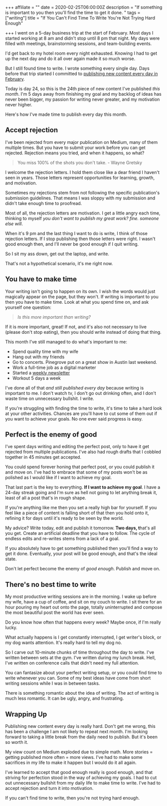 +++
affiliate = ""
date = 2020-02-25T06:00:00Z
description = "If something is important to you then you'll find the time to get it done. "
tags = ["writing"]
title = "If You Can't Find Time To Write You're Not Trying Hard Enough"

+++
I went on a 5-day business trip at the start of February. Most days I started working at 8 am and didn't stop until 8 pm that night. My days were filled with meetings, brainstorming sessions, and team-building events.

I'd get back to my hotel room every night exhausted. Knowing I had to get up the next day and do it all over again made it so much worse.

But I still found time to write. I wrote something every single day. Days before that trip started I committed to [publishing new content every day in February](https://nicklafferty.com/blog/why-im-publishing-new-content-every-day-in-february/).

Today is day 24, so this is the 24th piece of new content I've published _this month_. I'm 5 days away from finishing my goal and my backlog of ideas has never been bigger, my passion for writing never greater, and my motivation never higher.

Here's how I've made time to publish every day this month.

## Accept rejection

I've been rejected from every major publication on Medium, many of them multiple times. But you have to submit your work before you can get rejected. Rejection means you tried, and when it happens, so what?

> You miss 100% of the shots you don't take. - Wayne Gretsky

I welcome the rejection letters. I hold them close like a dear friend I haven't seen in years. Those letters represent opportunities for learning, growth, and motivation.

Sometimes my rejections stem from not following the specific publication's submission guidelines. That means I was sloppy with my submission and didn't take enough time to proofread.

Most of all, the rejection letters are motivation. I get a little angry each time, thinking to myself _you don't want to publish my great work? fine. someone else will_.

When it's 9 pm and the last thing I want to do is write, I think of those rejection letters. If I stop publishing then those letters were right. I wasn't good enough then, and I'll never be good enough if I quit writing.

So I sit my ass down, get out the laptop, and write.

That's not a hypothetical scenario, it's me right now.

## You have to make time

Your writing isn't going to happen on its own. I wish the words would just magically appear on the page, but they won't. If writing is important to you then you have to make time. Look at what you spend time on, and ask yourself one question:

> _Is this more important than writing?_

If it is more important, great! If not, and it's also not necessary to live (please don't stop eating), then you should write instead of doing that thing.

This month I've still managed to do what's important to me:

* Spend quality time with my wife
* Hang out with my friends
* Go to concerts. Pinegrove put on a great show in Austin last weekend.
* Work a full-time job as a digital marketer
* Started a [weekly newsletter](https://1word.email/)
* Workout 5 days a week

I've done all of that _and still published every day_ because writing is important to me. I don't watch tv, I don't go out drinking often, and I don't waste time on unnecessary bullshit. I write.

If you're struggling with finding the time to write, it's time to take a hard look at your other activities. Chances are you'll have to cut some of them out if you want to achieve your goals. No one ever said progress is easy.

## Perfect is the enemy of good

I've spent days writing and editing the perfect post, only to have it get rejected from multiple publications. I've also had rough drafts that I cobbled together in 45 minutes get accepted.

You could spend forever honing that perfect post, or you could publish it and move on. I've had to embrace that some of my posts won't be as polished as I would like if I want to achieve my goal.

That last part is the key to everything. **If I want to achieve my goal**. I have a 24-day streak going and I'm sure as hell not going to let anything break it, least of all a post that's in rough shape.

If you're anything like me then you set a really high bar for yourself. If you feel like a piece of content is falling short of that then you hold onto it, refining it for days until it's ready to be seen by the world.

My advice? Write today, edit and publish it tomorrow. **Two days, t**hat's all you get. Create an artificial deadline that you have to follow. The cycle of endless edits and re-writes stems from a lack of a goal.

If you absolutely have to get something published then you'll find a way to get it done. Eventually, your post will be good enough, and that's the ideal state.

Don't let perfect become the enemy of _good enough_. Publish and move on.

## There's no best time to write

My most productive writing sessions are in the morning. I wake up before my wife, have a cup of coffee, and sit on my couch to write. I sit there for an hour pouring my heart out onto the page, totally uninterrupted and compose the most beautiful post the world has ever seen.

Do you know how often that happens every week? Maybe once, if I'm really lucky.

What actually happens is I get constantly interrupted, I get writer's block, or my dog wants attention. It's really hard to tell my dog no.

So I carve out 10-minute chunks of time throughout the day to write. I've written between sets at the gym. I've written during my lunch break. Hell, I've written on conference calls that didn't need my full attention.

You can fantasize about your perfect writing setup, or you could find time to write whenever you can. Some of my best ideas have come from short writing sessions while I was in between tasks.

There is something romantic about the idea of writing. The act of writing is much less romantic. It can be ugly, angry, and frustrating.

## Wrapping Up

Publishing new content every day is really hard. Don't get me wrong, this has been a challenge I am not likely to repeat next month. I'm looking forward to taking a little break from the daily need to publish. But it's been so worth it.

My view count on Medium exploded due to simple math. More stories = getting published more often = more views. I've had to make some sacrifices in my life to make it happen but I would do it all again.

I've learned to accept that good enough really is good enough, and that striving for perfection stood in the way of achieving my goals. I had to cut out unnecessary bullshit from my daily life to make time to write. I've had to accept rejection and turn it into motivation.

If you can't find time to write, then you're not trying hard enough.